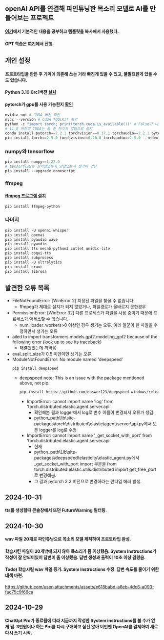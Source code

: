 ## openAI API를 연결해 파인튜닝한 목소리 모델로 AI를 만들어보는 프로젝트
#### [여기](https://sesang06.tistory.com/216)에서 기본적인 내용을 공부하고 템플릿을 복사해서 사용했다.
#### GPT 학습은 [여기](https://github.com/ered1228/AI_Frieren)에서 진행.

## 개인 설정
#### 프로토타입을 만든 후 기억에 의존해 쓰는 거라 빠진게 있을 수 있고, 불필요한게 있을 수도 있습니다.
#### Python 3.10.0rc1버전 [설치](https://www.python.org/ftp/python/3.10.0/python-3.10.0rc1-amd64.exe)
#### pytorch가 gpu를 사용 가능한지 [확인](https://like-grapejuice.tistory.com/401)
``` python
nvidia-smi # CUDA 버전 확인
nvcc --version # CUDA TOOLKIT 확인
python -c "import torch; print(torch.cuda.is_available())" # False가 나오는 경우 자신의 NVIDIA가 지원하는 버전의 CUDA 설치.
# 11.8 버전의 CUDA는 둘 중 한가지 방법으로 설치
conda install pytorch==2.2.1 torchvision==0.17.1 torchaudio==2.2.1 pytorch-cuda=11.8 -c pytorch -c nvidia
pip install torch==2.5.0 torchvision==0.20.0 torchaudio==2.5.0 --index-url https://download.pytorch.org/whl/cu118
```

### numpy와 tensorflow
``` python
pip install numpy==1.22.0
# tensorflow는 설치했었는지 안했었는지 생각이 안남
pip install --upgrade onnxscript
```

### ffmpeg
#### [ffmpeg 프로그램 설치](https://onlytojay.medium.com/%ED%8C%8C%EC%9D%B4%EC%8D%AC%EC%9C%BC%EB%A1%9C-ffmpeg-a0f1b3fae819)
``` python
pip install ffmpeg-python
```

### 나머지
``` python
pip install -U openai-whisper
pip install openai
pip install pyaudio wave
pip install pyaudio
pip install tts mecab-python3 cutlet unidic-lite
pip install coqui-tts
pip install subprocess
pip install -U ultralytics
pip install gruut
pip install librosa
```

## 발견한 오류 목록
- FileNotFoundError: [WinError 2] 지정된 파일을 찾을 수 없습니다
  - ffmpeg가 제대로 설치가 되지 않았거나, 파일경로가 올바르지 못한경우
- PermissionError: [WinError 32] 다른 프로세스가 파일을 사용 중이기 때문에 프로세스가 액세스할 수 없습니다.
  - num_loader_workers>0 이상인 경우 생기는 오류. 여러 일꾼이 한 파일을 수정하면서 생기는 오류
- ailed to import transformers.models.gpt2.modeling_gpt2 because of the following error (look up to see its traceback)
  - 해결했었는데 까먹음
- eval_split_size가 0.5 미만이면 생기는 오류.
- ModuleNotFoundError: No module named 'deepspeed'
  ```python
  pip install deepspeed
  ```
  - deepspeed note: This is an issue with the package mentioned above, not pip.
    ```python
    pip install https://github.com/daswer123/deepspeed-windows/releases/download/13.1/deepspeed-0.13.1+cu118-cp310-cp310-win_amd64.whl
    ```
      - ImportError: cannot import name 'log' from 'torch.distributed.elastic.agent.server.api'
        - 확인해본 결과 logger에서 log로 변수 이름이 변경되서 오류가 생김.
        -  python_path\lib\site-packages\torch\distributed\elastic\agent\server\api.py에서 모든 logger를 log로 수정
      - ImportError: cannot import name '_get_socket_with_port' from 'torch.distributed.elastic.agent.server.api'
        - 현재  
        -  python_path\Lib\site-packages\deepspeed\elasticity\elastic_agent.py에서 _get_socket_with_port import 부분을 from torch.distributed.elastic.utils.distributed import get_free_port로 변경해봄.
        - 그 결과 pytorch 2.2 버전으로 변경하라는 런타임 에러 발생.
       
## 2024-10-31
#### tts를 생성할때 콘솔창에서 뜨던 FutureWarning 필터링.

## 2024-10-30 
#### wav 파일 20개로 파인튜닝으로 목소리 모델 제작하여 프로토타입 완성.
#### 학습시킨 파일이 20개밖에 되지 않아 목소리가 좀 이상했음. System Instructions가 작성이 잘 안되어있어 답변이 좀 이상했음. 답변 생성과 출력이 10초 이상 걸렸음.
#### Todo) 학습시킬 wav 파일 증가. System Instructions 수정. 답변 속도를 줄이기 위한 대책 마련.
https://github.com/user-attachments/assets/e618babd-a6eb-4dc6-a093-fac75c9f66ca

## 2024-10-29
#### ChatGpt Pro가 종료됨에 따라 지금까지 작성한 System instructions를 볼 수가 없게 됨. 3만원이나 하는 Pro를 다시 구매하고 싶진 않아 이번엔 OpenAI를 결제하여 새로 다시 쓰기 시작.
